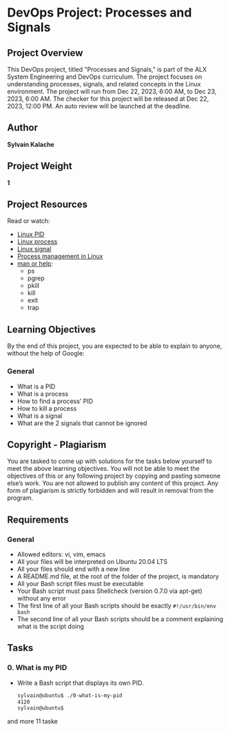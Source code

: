 # DevOps Project: Processes and Signals

## Project Overview

This DevOps project, titled "Processes and Signals," is part of the ALX System Engineering and DevOps curriculum. The project focuses on understanding processes, signals, and related concepts in the Linux environment. The project will run from Dec 22, 2023, 6:00 AM, to Dec 23, 2023, 6:00 AM. The checker for this project will be released at Dec 22, 2023, 12:00 PM. An auto review will be launched at the deadline.

## Author
**Sylvain Kalache**

## Project Weight
**1**

## Project Resources
Read or watch:
- [Linux PID](https://www.man7.org/linux/man-pages/man5/proc.5.html)
- [Linux process](https://man7.org/linux/man-pages/man7/proc.7.html)
- [Linux signal](https://man7.org/linux/man-pages/man7/signal.7.html)
- [Process management in Linux](https://www.kernel.org/doc/Documentation/sysctl/kernel.txt)
- [man or help](https://man7.org/linux/man-pages/man1/man.1.html):
  - ps
  - pgrep
  - pkill
  - kill
  - exit
  - trap

## Learning Objectives
By the end of this project, you are expected to be able to explain to anyone, without the help of Google:

### General
- What is a PID
- What is a process
- How to find a process’ PID
- How to kill a process
- What is a signal
- What are the 2 signals that cannot be ignored

## Copyright - Plagiarism
You are tasked to come up with solutions for the tasks below yourself to meet the above learning objectives. You will not be able to meet the objectives of this or any following project by copying and pasting someone else’s work. You are not allowed to publish any content of this project. Any form of plagiarism is strictly forbidden and will result in removal from the program.

## Requirements
### General
- Allowed editors: vi, vim, emacs
- All your files will be interpreted on Ubuntu 20.04 LTS
- All your files should end with a new line
- A README.md file, at the root of the folder of the project, is mandatory
- All your Bash script files must be executable
- Your Bash script must pass Shellcheck (version 0.7.0 via apt-get) without any error
- The first line of all your Bash scripts should be exactly `#!/usr/bin/env bash`
- The second line of all your Bash scripts should be a comment explaining what is the script doing

## Tasks

### 0. What is my PID
- Write a Bash script that displays its own PID.
  ```bash
  sylvain@ubuntu$ ./0-what-is-my-pid
  4120
  sylvain@ubuntu$
and more 11 taske
